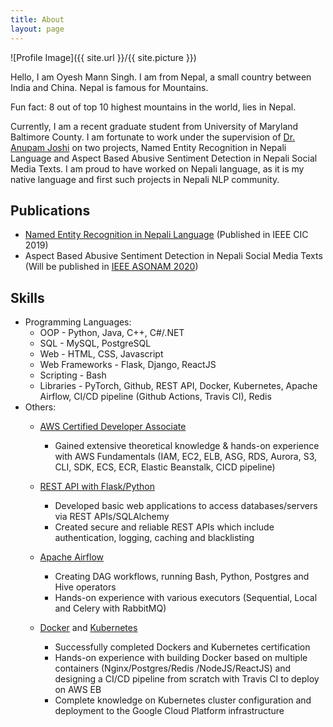 ```yaml
---
title: About
layout: page
---
```

![Profile Image]({{ site.url }}/{{ site.picture }})

Hello, I am Oyesh Mann Singh. I am from Nepal, a small country between India and China. Nepal is famous for Mountains.


Fun fact: 8 out of top 10 highest mountains in the world, lies in Nepal.


Currently, I am a recent graduate student from University of Maryland Baltimore County. I am fortunate to work under the supervision of [Dr. Anupam Joshi](https://www.csee.umbc.edu/~joshi) on two projects, Named Entity Recognition in Nepali Language and Aspect Based Abusive Sentiment Detection in Nepali Social Media Texts. I am proud to have worked on Nepali language, as it is my native language and first such projects in Nepali NLP community.
</p>

## Publications
- [Named Entity Recognition in Nepali Language](https://ieeexplore.ieee.org/document/8998477) (Published in IEEE CIC 2019)
- Aspect Based Abusive Sentiment Detection in Nepali Social Media Texts (Will be published in [IEEE ASONAM 2020](http://asonam.cpsc.ucalgary.ca/2020/index.php#))

## Skills

- Programming Languages:
    * OOP - Python, Java, C++, C#/.NET
    * SQL - MySQL, PostgreSQL
    * Web - HTML, CSS, Javascript
    * Web Frameworks - Flask, Django, ReactJS
    * Scripting - Bash
    * Libraries - PyTorch, Github, REST API, Docker, Kubernetes, Apache Airflow, CI/CD pipeline (Github Actions, Travis CI), Redis
- Others:
    * [AWS Certified Developer Associate](https://www.udemy.com/course/aws-certified-developer-associate-dva-c01/)
        * Gained extensive theoretical knowledge & hands-on experience with AWS Fundamentals (IAM, EC2, ELB,
          ASG, RDS, Aurora, S3, CLI, SDK, ECS, ECR, Elastic Beanstalk, CICD pipeline)

    * [REST API with Flask/Python](https://github.com/oya163/rest_api_practice)
      * Developed basic web applications to access databases/servers via REST APIs/SQLAlchemy
      * Created secure and reliable REST APIs which include authentication, logging, caching and blacklisting

    * [Apache Airflow](https://www.udemy.com/course/the-complete-hands-on-course-to-master-apache-airflow/#overview)
      * Creating DAG workflows, running Bash, Python, Postgres and Hive operators
      * Hands-on experience with various executors (Sequential, Local and Celery with RabbitMQ)

    * [Docker](https://github.com/oya163/multi-docker-ci-aws) and [Kubernetes](https://github.com/oya163/multi-kubernetes)
      * Successfully completed Dockers and Kubernetes certification
      * Hands-on experience with building Docker based on multiple containers (Nginx/Postgres/Redis
      /NodeJS/ReactJS) and designing a CI/CD pipeline from scratch with Travis CI to deploy on AWS EB
      * Complete knowledge on Kubernetes cluster configuration and deployment to the Google Cloud Platform infrastructure    

